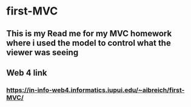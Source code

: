# first-MVC

## This is my Read me for my MVC homework where i used the model to control what the viewer was seeing

## Web 4 link

### https://in-info-web4.informatics.iupui.edu/~aibreich/first-MVC/
